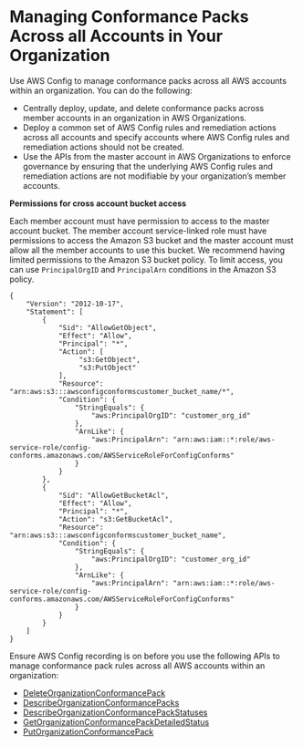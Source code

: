 # Managing Conformance Packs Across all Accounts in Your Organization<a name="conformance-pack-organization-apis"></a>

Use AWS Config to manage conformance packs across all AWS accounts within an organization\. You can do the following:
+ Centrally deploy, update, and delete conformance packs across member accounts in an organization in AWS Organizations\.
+ Deploy a common set of AWS Config rules and remediation actions across all accounts and specify accounts where AWS Config rules and remediation actions should not be created\.
+ Use the APIs from the master account in AWS Organizations to enforce governance by ensuring that the underlying AWS Config rules and remediation actions are not modifiable by your organization’s member accounts\.

**Permissions for cross account bucket access**

Each member account must have permission to access to the master account bucket\. The member account service\-linked role must have permissions to access the Amazon S3 bucket and the master account must allow all the member accounts to use this bucket\. We recommend having limited permissions to the Amazon S3 bucket policy\. To limit access, you can use `PrincipalOrgID` and `PrincipalArn` conditions in the Amazon S3 policy\.

```
{
    "Version": "2012-10-17",
    "Statement": [
        {
            "Sid": "AllowGetObject",
            "Effect": "Allow",
            "Principal": "*",
            "Action": [
                 "s3:GetObject",
                 "s3:PutObject"
            ],
            "Resource": "arn:aws:s3:::awsconfigconformscustomer_bucket_name/*",
            "Condition": {
                "StringEquals": {
                    "aws:PrincipalOrgID": "customer_org_id"
                },
                "ArnLike": {
                    "aws:PrincipalArn": "arn:aws:iam::*:role/aws-service-role/config-conforms.amazonaws.com/AWSServiceRoleForConfigConforms"
                }
            }
        },
        {
            "Sid": "AllowGetBucketAcl",
            "Effect": "Allow",
            "Principal": "*",
            "Action": "s3:GetBucketAcl",
            "Resource": "arn:aws:s3:::awsconfigconformscustomer_bucket_name",
            "Condition": {
                "StringEquals": {
                    "aws:PrincipalOrgID": "customer_org_id"
                },
                "ArnLike": {
                    "aws:PrincipalArn": "arn:aws:iam::*:role/aws-service-role/config-conforms.amazonaws.com/AWSServiceRoleForConfigConforms"
                }
            }
        }
    ]
}
```

Ensure AWS Config recording is on before you use the following APIs to manage conformance pack rules across all AWS accounts within an organization:
+ [DeleteOrganizationConformancePack](https://docs.aws.amazon.com/config/latest/APIReference/API_DeleteOrganizationConformancePack.html)
+ [DescribeOrganizationConformancePacks](https://docs.aws.amazon.com/config/latest/APIReference/API_DescribeOrganizationConformancePacks.html)
+ [DescribeOrganizationConformancePackStatuses](https://docs.aws.amazon.com/config/latest/APIReference/API_DescribeOrganizationConformancePackStatuses.html)
+ [GetOrganizationConformancePackDetailedStatus](https://docs.aws.amazon.com/config/latest/APIReference/API_GetOrganizationConformancePackDetailedStatus.html)
+ [PutOrganizationConformancePack](https://docs.aws.amazon.com/config/latest/APIReference/API_PutOrganizationConformancePack.html)